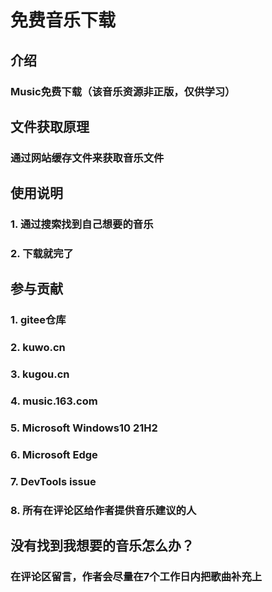 # 免费音乐下载

## 介绍
### Music免费下载（该音乐资源非正版，仅供学习）

## 文件获取原理
### 通过网站缓存文件来获取音乐文件

## 使用说明

### 1.  通过搜索找到自己想要的音乐
### 2.  下载就完了  

## 参与贡献

### 1.  gitee仓库
### 2.  kuwo.cn
### 3.  kugou.cn
### 4.  music.163.com
### 5.  Microsoft Windows10 21H2
### 6.  Microsoft Edge
### 7.  DevTools issue
### 8.  所有在评论区给作者提供音乐建议的人

## 没有找到我想要的音乐怎么办？

### 在评论区留言，作者会尽量在7个工作日内把歌曲补充上